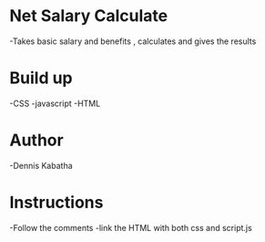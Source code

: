 # Net Salary Calculate
-Takes basic salary and benefits , calculates and gives the results
# Build up
-CSS
-javascript
-HTML
# Author
-Dennis Kabatha
# Instructions
-Follow the comments
-link the HTML with both css and script.js